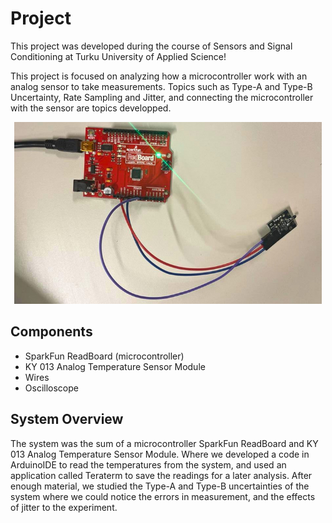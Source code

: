 # Project
This project was developed during the course of Sensors and Signal Conditioning at Turku University of Applied Science! 

This project is focused on analyzing how a microcontroller work with an analog sensor to take measurements. Topics such as Type-A and Type-B Uncertainty, Rate Sampling and Jitter, and connecting the microcontroller with the sensor are topics developped.

<p align="center">
  <img src=ss_project.png />
</p>
 
## Components
- SparkFun ReadBoard (microcontroller)
- KY 013 Analog Temperature Sensor Module
- Wires
- Oscilloscope

## System Overview
The system was the sum of a microcontroller SparkFun ReadBoard and KY 013 Analog Temperature Sensor Module. Where we developed a code in ArduinoIDE to read the temperatures from the system, and used an application called Teraterm to save the readings for a later analysis. After enough material, we studied the Type-A and Type-B uncertainties of the system where we could notice the errors in measurement, and the effects of jitter to the experiment.
